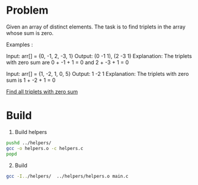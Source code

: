 # Problem

Given an array of distinct elements. The task is to find triplets in the array whose sum is zero.

Examples : 

Input: arr[] = {0, -1, 2, -3, 1}
Output: (0 -1 1), (2 -3 1)
Explanation: The triplets with zero sum are 0 + -1 + 1 = 0 and 2 + -3 + 1 = 0  

Input: arr[] = {1, -2, 1, 0, 5}
Output: 1 -2  1
Explanation: The triplets with zero sum is 1 + -2 + 1 = 0

[Find all triplets with zero sum](https://www.geeksforgeeks.org/find-triplets-array-whose-sum-equal-zero/)

# Build 

1. Build helpers 
```sh
pushd ../helpers/
gcc -o helpers.o -c helpers.c
popd
```

2. Build
```sh
gcc -I../helpers/  ../helpers/helpers.o main.c
```
